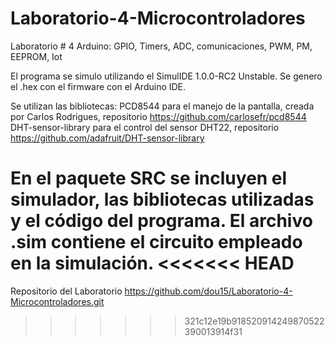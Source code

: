 # Laboratorio-4-Microcontroladores
Laboratorio # 4 Arduino: GPIO, Timers, ADC, comunicaciones, PWM, PM, EEPROM, Iot

El programa se simulo utilizando el SimulIDE 1.0.0-RC2 Unstable. 
Se genero el .hex con el firmware con el Arduino IDE.

Se utilizan las bibliotecas:
   PCD8544 para el manejo de la pantalla, creada por Carlos Rodrigues, repositorio https://github.com/carlosefr/pcd8544
   DHT-sensor-library para el control del sensor DHT22, repositorio https://github.com/adafruit/DHT-sensor-library

En el paquete SRC se incluyen el simulador, las bibliotecas utilizadas y el código del programa.
El archivo .sim contiene el circuito empleado en la simulación.
<<<<<<< HEAD
=======


Repositorio del Laboratorio https://github.com/dou15/Laboratorio-4-Microcontroladores.git
>>>>>>> 321c12e19b918520914249870522390013914f31
